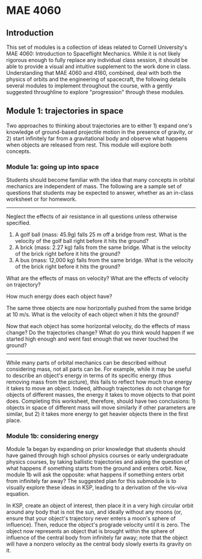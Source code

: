 # MAE 4060

## Introduction

This set of modules is a collection of ideas related to Cornell University's MAE 4060: Introduction to Spaceflight Mechanics. While it is not likely rigorous enough to fully replace any individual class session, it should be able to provide a visual and intuitive supplement to the work done in class. Understanding that MAE 4060 and 4160, combined, deal with both the physics of orbits and the engineering of spacecraft, the following details several modules to implement throughout the course, with a gently suggested throughline to explore "progression" through these modules.

## Module 1: trajectories in space

Two approaches to thinking about trajectories are to either 1) expand one's knowledge of ground-based projectile motion in the presence of gravity, or 2) start infinitely far from a gravitational body and observe what happens when objects are released from rest. This module will explore both concepts.

### Module 1a: going up into space

Students should become familiar with the idea that many concepts in orbital mechanics are independent of mass. The following are a sample set of questions that students may be expected to answer, whether as an in-class worksheet or for homework. 

---

Neglect the effects of air resistance in all questions unless otherwise specified.

1. A golf ball (mass: 45.9g) falls 25 m off a bridge from rest. What is the velocity of the golf ball right before it hits the ground?
2. A brick (mass: 2.27 kg) falls from the same bridge. What is the velocity of the brick right before it hits the ground?
3. A bus (mass: 12,000 kg) falls from the same bridge. What is the velocity of the brick right before it hits the ground?

What are the effects of mass on velocity? What are the effects of velocity on trajectory?

How much energy does each object have?

The same three objects are now horizontally pushed from the same bridge at 10 m/s. What is the velocity of each object when it hits the ground?

Now that each object has some horizontal velocity, do the effects of mass change? Do the trajectories change? What do you think would happen if we started high enough and went fast enough that we never touched the ground?

---

While many parts of orbital mechanics can be described without considering mass, not all parts can be. For example, while it may be useful to describe an object's energy in terms of its specific energy (thus removing mass from the picture), this fails to reflect how much true energy it takes to move an object. Indeed, although trajectories do not change for objects of different masses, the energy it takes to move objects to that point does. Completing this worksheet, therefore, should have two conclusions: 1) objects in space of different mass will move similarly if other parameters are similar, but 2) it takes more energy to get heavier objects there in the first place.

### Module 1b: considering energy

Module 1a began by expanding on prior knowledge that students should have gained through high school physics courses or early undergraduate physics courses, by taking ballistic trajectories and asking the question of what happens if something starts from the ground and enters orbit. Now, module 1b will ask the opposite: what happens if something enters orbit from infinitely far away? The suggested plan for this submodule is to visually explore these ideas in KSP, leading to a derivation of the vis-viva equation.

In KSP, create an object of interest, then place it in a very high circular orbit around any body that is not the sun, and ideally without any moons (or, ensure that your object's trajectory never enters a moon's sphere of influence). Then, reduce the object's prograde velocity until it is zero. The object now represents an object that is brought within the sphere of influence of the central body from infinitely far away; note that the object will have a nonzero velocity as the central body slowly exerts its gravity on it.








